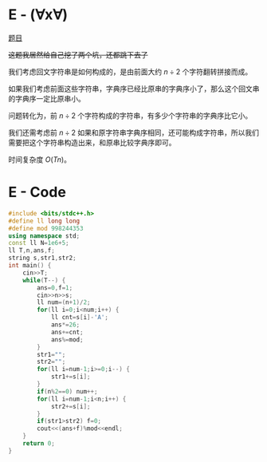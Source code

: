 # E - (∀x∀)
[题目](https://atcoder.jp/contests/abc242/tasks/abc242_e)

~~这题我居然给自己挖了两个坑，还都跳下去了~~

我们考虑回文字符串是如何构成的，是由前面大约 $n \div 2$ 个字符翻转拼接而成。

如果我们考虑前面这些字符串，字典序已经比原串的字典序小了，那么这个回文串的字典序一定比原串小。

问题转化为，前 $n \div 2$ 个字符构成的字符串，有多少个字符串的字典序比它小。

我们还需考虑前 $n \div 2$ 如果和原字符串字典序相同，还可能构成字符串，所以我们需要把这个字符串构造出来，和原串比较字典序即可。

时间复杂度 $O(Tn)$。
# E - Code
```cpp
#include <bits/stdc++.h>
#define ll long long
#define mod 998244353
using namespace std;
const ll N=1e6+5;
ll T,n,ans,f;
string s,str1,str2;
int main() {
    cin>>T;
    while(T--) {
        ans=0,f=1;
        cin>>n>>s;
        ll num=(n+1)/2;
        for(ll i=0;i<num;i++) {
            ll cnt=s[i]-'A';
            ans*=26;
            ans+=cnt;
            ans%=mod;
        }
        str1="";
        str2="";
        for(ll i=num-1;i>=0;i--) {
            str1+=s[i];
        }
        if(n%2==0) num++;
        for(ll i=num-1;i<n;i++) {
            str2+=s[i];
        }
        if(str1>str2) f=0;
        cout<<(ans+f)%mod<<endl;
    }
    return 0;
}
```